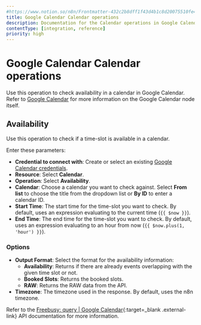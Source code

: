 ```yaml
---
#https://www.notion.so/n8n/Frontmatter-432c2b8dff1f43d4b1c8d20075510fe4
title: Google Calendar Calendar operations
description: Documentation for the Calendar operations in Google Calendar node in n8n, a workflow automation platform. Includes details of operations and configuration, and links to examples and credentials information.
contentType: [integration, reference]
priority: high
---
```


<!-- vale Vale.Repetition = NO -->
<!-- vale from-write-good.Illusions = NO -->
# Google Calendar Calendar operations
<!-- vale from-write-good.Illusions = YES -->
<!-- vale Vale.Repetition = YES -->

Use this operation to check availability in a calendar in Google Calendar. Refer to [Google Calendar](/integrations/builtin/app-nodes/n8n-nodes-base.googlecalendar/) for more information on the Google Calendar node itself.

## Availability

Use this operation to check if a time-slot is available in a calendar.

Enter these parameters:

- **Credential to connect with**: Create or select an existing [Google Calendar credentials](/integrations/builtin/credentials/google/).
- **Resource**: Select **Calendar**.
- **Operation**: Select **Availability**.
- **Calendar**: Choose a calendar you want to check against. Select **From list** to choose the title from the dropdown list or **By ID** to enter a calendar ID.
- **Start Time**: The start time for the time-slot you want to check. By default, uses an expression evaluating to the current time (`{{ $now }}`).
- **End Time**: The end time for the time-slot you want to check. By default, uses an expression evaluating to an hour from now (`{{ $now.plus(1, 'hour') }}`).

### Options

- **Output Format**: Select the format for the availability information:
	- **Availability**: Returns if there are already events overlapping with the given time slot or not.
	- **Booked Slots**: Returns the booked slots.
	- **RAW**: Returns the RAW data from the API.
- **Timezone**: The timezone used in the response. By default, uses the n8n timezone.

Refer to the [Freebusy: query | Google Calendar](https://developers.google.com/calendar/api/v3/reference/freebusy/query){:target=_blank .external-link} API documentation for more information.
